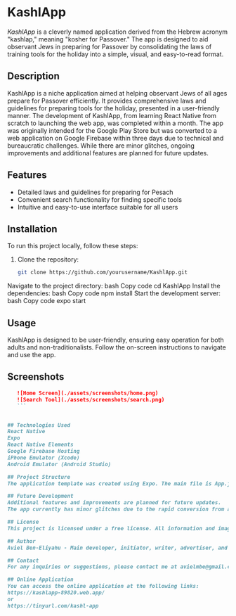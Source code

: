 # KashlApp

*KashlApp* is a cleverly named application derived from the Hebrew acronym "kashlap," meaning "kosher for Passover." The app is designed to aid observant Jews in preparing for Passover by consolidating the laws of training tools for the holiday into a simple, visual, and easy-to-read format.

## Description

KashlApp is a niche application aimed at helping observant Jews of all ages prepare for Passover efficiently. It provides comprehensive laws and guidelines for preparing tools for the holiday, presented in a user-friendly manner. The development of KashlApp, from learning React Native from scratch to launching the web app, was completed within a month. The app was originally intended for the Google Play Store but was converted to a web application on Google Firebase within three days due to technical and bureaucratic challenges. While there are minor glitches, ongoing improvements and additional features are planned for future updates.

## Features

- Detailed laws and guidelines for preparing for Pesach
- Convenient search functionality for finding specific tools
- Intuitive and easy-to-use interface suitable for all users

## Installation

To run this project locally, follow these steps:

1. Clone the repository:
   ```bash
   git clone https://github.com/yourusername/KashlApp.git
Navigate to the project directory:
bash
Copy code
cd KashlApp
Install the dependencies:
bash
Copy code
npm install
Start the development server:
bash
Copy code
expo start

## Usage
KashlApp is designed to be user-friendly, ensuring easy operation for both adults and non-traditionalists. Follow the on-screen instructions to navigate and use the app.

## Screenshots
  ```markdown
     ![Home Screen](./assets/screenshots/home.png)
     ![Search Tool](./assets/screenshots/search.png)
     ```


## Technologies Used
React Native
Expo
React Native Elements
Google Firebase Hosting
iPhone Emulator (Xcode)
Android Emulator (Android Studio)

## Project Structure
The application template was created using Expo. The main file is App.js, and there's a navigation file that manages the navigation between screens. The assets folder contains images, fonts, and a JSON file with the primary information used to render screens and buttons on the home screen.

## Future Development
Additional features and improvements are planned for future updates.
The app currently has minor glitches due to the rapid conversion from a mobile app to a web app.

## License
This project is licensed under a free license. All information and images were created by the developer, Aviel Ben-Eliyahu, using open-source and AI tools, without requiring permissions from others.

## Author
Aviel Ben-Eliyahu - Main developer, initiator, writer, advertiser, and editor.

## Contact
For any inquiries or suggestions, please contact me at avielmbe@gmail.com.

## Online Application
You can access the online application at the following links:
https://kashlapp-89820.web.app/
or
https://tinyurl.com/kashl-app
